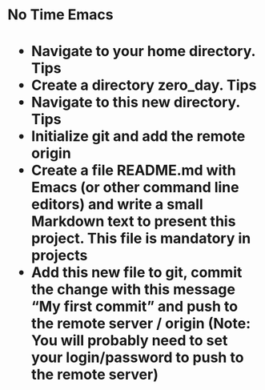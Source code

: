 <h1>No Time Emacs
<h1>
<ul>
<li>Navigate to your home directory. Tips</li>
<li>Create a directory zero_day. Tips</li>
<li>Navigate to this new directory. Tips</li>
<li>Initialize git and add the remote origin</li>
<li>Create a file README.md with Emacs (or other command line editors) and write a small Markdown text to present this project. This file is mandatory in projects</li>
<li>Add this new file to git, commit the change with this message “My first commit” and push to the remote server / origin (Note: You will probably need to set your login/password to push to the remote server)</li>
